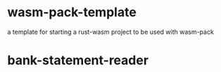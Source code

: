# wasm-pack-template
a template for starting a rust-wasm project to be used with wasm-pack
# bank-statement-reader
